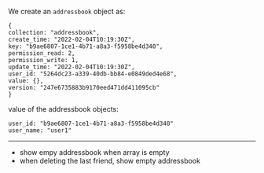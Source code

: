 We create an `addressbook` object as:

```
{
collection: "addressbook",
create_time: "2022-02-04T10:19:30Z",
key: "b9ae6807-1ce1-4b71-a8a3-f5958be4d340",
permission_read: 2,
permission_write: 1,
update_time: "2022-02-04T10:19:30Z",
user_id: "5264dc23-a339-40db-bb84-e0849ded4e68",
value: {},
version: "247e6735883b9170eed471dd411095cb"
}
```

value of the addressbook objects:

```
user_id: "b9ae6807-1ce1-4b71-a8a3-f5958be4d340"
user_name: "user1"
```

---

- show empy addressbook when array is empty
- when deleting the last friend, show empty addressbook
